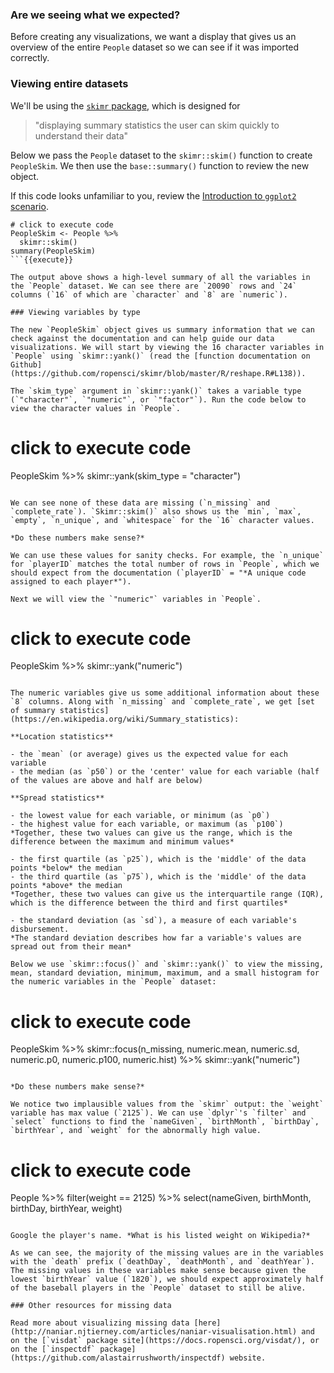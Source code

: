 ### Are we seeing what we expected?

Before creating any visualizations, we want a display that gives us an overview of the entire `People` dataset so we can see if it was imported correctly.

### Viewing entire datasets

We'll be using the [`skimr` package](https://docs.ropensci.org/skimr/), which is designed for

> "displaying summary statistics the user can skim quickly to understand their data"

Below we pass the `People` dataset to the `skimr::skim()` function to create `PeopleSkim`. We then use the `base::summary()` function to review the new object.

If this code looks unfamiliar to you, review the [Introduction to `ggplot2` scenario](https://www.katacoda.com/orm-mfrigaard/scenarios/02-intro-ggplot2).

```
# click to execute code
PeopleSkim <- People %>%  
  skimr::skim()
summary(PeopleSkim)
```{{execute}}

The output above shows a high-level summary of all the variables in the `People` dataset. We can see there are `20090` rows and `24` columns (`16` of which are `character` and `8` are `numeric`).

### Viewing variables by type

The new `PeopleSkim` object gives us summary information that we can check against the documentation and can help guide our data visualizations. We will start by viewing the 16 character variables in `People` using `skimr::yank()` (read the [function documentation on Github](https://github.com/ropensci/skimr/blob/master/R/reshape.R#L138)).

The `skim_type` argument in `skimr::yank()` takes a variable type (`"character"`, `"numeric"`, or `"factor"`). Run the code below to view the character values in `People`.

```
# click to execute code
PeopleSkim %>% 
  skimr::yank(skim_type = "character")
```{{execute}}

We can see none of these data are missing (`n_missing` and `complete_rate`). `Skimr::skim()` also shows us the `min`, `max`, `empty`, `n_unique`, and `whitespace` for the `16` character values. 

*Do these numbers make sense?*

We can use these values for sanity checks. For example, the `n_unique` for `playerID` matches the total number of rows in `People`, which we should expect from the documentation (`playerID` = "*A unique code assigned to each player*").

Next we will view the `"numeric"` variables in `People`.

```
# click to execute code
PeopleSkim %>% 
  skimr::yank("numeric")
```{{execute}}

The numeric variables give us some additional information about these `8` columns. Along with `n_missing` and `complete_rate`, we get [set of summary statistics](https://en.wikipedia.org/wiki/Summary_statistics): 

**Location statistics**

- the `mean` (or average) gives us the expected value for each variable  
- the median (as `p50`) or the 'center' value for each variable (half of the values are above and half are below)  

**Spread statistics**

- the lowest value for each variable, or minimum (as `p0`)  
- the highest value for each variable, or maximum (as `p100`)  
*Together, these two values can give us the range, which is the difference between the maximum and minimum values*

- the first quartile (as `p25`), which is the 'middle' of the data points *below* the median  
- the third quartile (as `p75`), which is the 'middle' of the data points *above* the median  
*Together, these two values can give us the interquartile range (IQR), which is the difference between the third and first quartiles*  

- the standard deviation (as `sd`), a measure of each variable's disbursement.
*The standard deviation describes how far a variable's values are spread out from their mean*

Below we use `skimr::focus()` and `skimr::yank()` to view the missing, mean, standard deviation, minimum, maximum, and a small histogram for the numeric variables in the `People` dataset:

```
# click to execute code
PeopleSkim %>% 
  skimr::focus(n_missing, 
               numeric.mean, numeric.sd, 
               numeric.p0, numeric.p100,
               numeric.hist) %>% 
    skimr::yank("numeric") 
```{{execute}}

*Do these numbers make sense?*

We notice two implausible values from the `skimr` output: the `weight` variable has max value (`2125`). We can use `dplyr`'s `filter` and `select` functions to find the `nameGiven`, `birthMonth`, `birthDay`, `birthYear`, and `weight` for the abnormally high value.

```
# click to execute code
People %>% 
  filter(weight == 2125) %>% 
  select(nameGiven, birthMonth, birthDay, birthYear, weight)
```{{execute}}

Google the player's name. *What is his listed weight on Wikipedia?*

As we can see, the majority of the missing values are in the variables with the `death` prefix (`deathDay`, `deathMonth`, and `deathYear`). The missing values in these variables make sense because given the lowest `birthYear` value (`1820`), we should expect approximately half of the baseball players in the `People` dataset to still be alive.

### Other resources for missing data

Read more about visualizing missing data [here](http://naniar.njtierney.com/articles/naniar-visualisation.html) and on the [`visdat` package site](https://docs.ropensci.org/visdat/), or on the [`inspectdf` package](https://github.com/alastairrushworth/inspectdf) website. 

